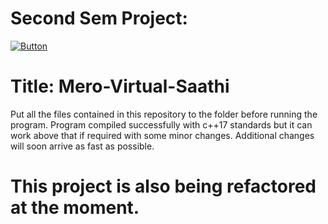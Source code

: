 # Second Sem Project:
[![Button](https://img.shields.io/badge/Button-Click%20Here-blue)](https://github.com/iceman404/Mero-Virtual-Saathi/tree/main/Documentation)


# Title: Mero-Virtual-Saathi


Put all the files contained in this repository to the folder before running the program.
Program compiled successfully with c++17 standards but it can work above that if required with some minor changes.
Additional changes will soon arrive as fast as possible.

# This project is also being refactored at the moment.
